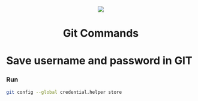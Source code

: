 <div align="center">
    <img src="https://img.icons8.com/color/100/000000/git.png">
    <h1>
      Git Commands
    </h1>
</div>

# Save username and password in GIT

### Run

```bash
git config --global credential.helper store
```
